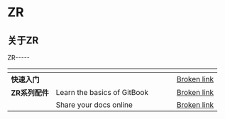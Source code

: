 # ZR

## 关于ZR

ZR-----



<table data-view="cards"><thead><tr><th></th><th></th><th data-type="content-ref"></th><th data-hidden data-card-cover data-type="files"></th><th data-hidden></th><th data-hidden data-card-target data-type="content-ref"></th></tr></thead><tbody><tr><td><strong>快速入门</strong></td><td></td><td></td><td></td><td></td><td><a href="broken-reference">Broken link</a></td></tr><tr><td><strong>ZR系列配件</strong></td><td>Learn the basics of GitBook</td><td></td><td></td><td></td><td><a href="broken-reference">Broken link</a></td></tr><tr><td></td><td>Share your docs online</td><td></td><td></td><td></td><td><a href="broken-reference">Broken link</a></td></tr></tbody></table>
